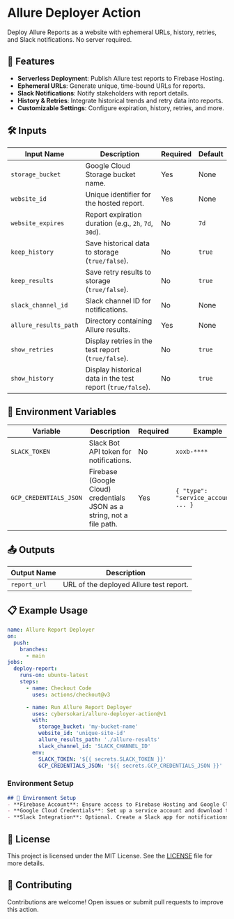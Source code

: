 # Allure Deployer Action
Deploy Allure Reports as a website with ephemeral URLs, history, retries, and Slack notifications. No server required.

## 🚀 Features
- **Serverless Deployment**: Publish Allure test reports to Firebase Hosting.
- **Ephemeral URLs**: Generate unique, time-bound URLs for reports.
- **Slack Notifications**: Notify stakeholders with report details.
- **History & Retries**: Integrate historical trends and retry data into reports.
- **Customizable Settings**: Configure expiration, history, retries, and more.

## 🛠️ Inputs
| Input Name            | Description                                                | Required | Default   |
|-----------------------|------------------------------------------------------------|----------|-----------|
| `storage_bucket`      | Google Cloud Storage bucket name.                          | Yes      | None      |
| `website_id`          | Unique identifier for the hosted report.                   | Yes      | None      |
| `website_expires`     | Report expiration duration (e.g., `2h`, `7d`, `30d`).      | No       | `7d`      |
| `keep_history`        | Save historical data to storage (`true/false`).            | No       | `true`    |
| `keep_results`        | Save retry results to storage (`true/false`).              | No       | `true`    |
| `slack_channel_id`    | Slack channel ID for notifications.                        | No       | None      |
| `allure_results_path` | Directory containing Allure results.                       | Yes      | None      |
| `show_retries`        | Display retries in the test report (`true/false`).         | No       | `true`    |
| `show_history`        | Display historical data in the test report (`true/false`). | No       | `true`    |

## 🔧 Environment Variables
| Variable                | Description                                                                 | Required | Example                              |
|-------------------------|-----------------------------------------------------------------------------|----------|--------------------------------------|
| `SLACK_TOKEN`           | Slack Bot API token for notifications.                                     | No       | `xoxb-****`                          |
| `GCP_CREDENTIALS_JSON`  | Firebase (Google Cloud) credentials JSON as a string, not a file path.     | Yes      | `{ "type": "service_account", ... }` |

## 📤 Outputs
| Output Name  | Description                                |
|--------------|--------------------------------------------|
| `report_url` | URL of the deployed Allure test report.    |

## 📋 Example Usage
```yaml
name: Allure Report Deployer
on:
  push:
    branches:
      - main
jobs:
  deploy-report:
    runs-on: ubuntu-latest
    steps:
      - name: Checkout Code
        uses: actions/checkout@v3

      - name: Run Allure Report Deployer
        uses: cybersokari/allure-deployer-action@v1
        with:
          storage_bucket: 'my-bucket-name'
          website_id: 'unique-site-id'
          allure_results_path: './allure-results'
          slack_channel_id: 'SLACK_CHANNEL_ID'
        env:
          SLACK_TOKEN: '${{ secrets.SLACK_TOKEN }}'
          GCP_CREDENTIALS_JSON: '${{ secrets.GCP_CREDENTIALS_JSON }}'
```

### Environment Setup

```markdown
## 🔧 Environment Setup
- **Firebase Account**: Ensure access to Firebase Hosting and Google Cloud Storage.
- **Google Cloud Credentials**: Set up a service account and download the JSON key file.
- **Slack Integration**: Optional. Create a Slack app for notifications and obtain its token.
```

## 📜 License
This project is licensed under the MIT License. See the [LICENSE](LICENSE) file for more details.

## 🤝 Contributing
Contributions are welcome! Open issues or submit pull requests to improve this action.